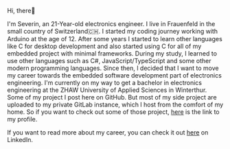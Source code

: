 Hi, there👋

I'm Severin, an 21-Year-old electronics engineer. I live in Frauenfeld in the small country of Switzerland🇨🇭. I started my coding journey working with Arduino at the age of 12. After some years I started to learn other languages like C for desktop development and also started using C for all of my embedded project with minimal frameworks. During my study, I learned to use other languages such as C#, JavaScript/TypeScript and some other modern programming languages. Since then, I decided that I want to move my career towards the embedded software development part of electronics engineering. I'm currently on my way to get a bachelor in electronics engineering at the ZHAW University of Applied Sciences in Winterthur.
Some of my project I post here on GitHub. But most of my side project are uploaded to my private GitLab instance, which I host from the comfort of my home. So if you want to check out some of those project, [here](https://git.sespra.ch/BakxY) is the link to my profile.

If you want to read more about my career, you can check it out [here](https://www.linkedin.com/in/severin-sprenger-3071761b9/) on LinkedIn.
